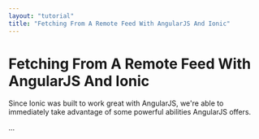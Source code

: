 ```yaml
---
layout: "tutorial"
title: "Fetching From A Remote Feed With AngularJS And Ionic"
---
```


Fetching From A Remote Feed With AngularJS And Ionic
====

Since Ionic was built to work great with AngularJS, we're able to immediately take advantage of some powerful abilities AngularJS offers.


...